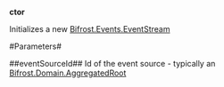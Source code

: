**ctor**

Initializes a new [Bifrost.Events.EventStream](Bifrost.Events.EventStream)

#Parameters#


##eventSourceId##
Id of the event source - typically an [Bifrost.Domain.AggregatedRoot](Bifrost.Domain.AggregatedRoot)
